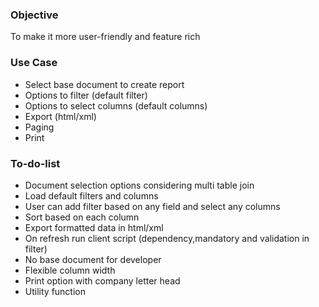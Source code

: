 ### **Objective**
   To make it more user-friendly and feature rich

### **Use Case**
  * Select base document to create report
  * Options to filter (default filter)
  * Options to select columns (default columns)
  * Export (html/xml)
  * Paging
  * Print

### **To-do-list**
  * Document selection options considering multi table join
  * Load default filters and columns
  * User can add filter based on any field and select any columns
  * Sort based on each column
  * Export formatted data in html/xml
  * On refresh run client script (dependency,mandatory and validation in filter)
  * No base document for developer
  * Flexible column width
  * Print option with company letter head
  * Utility function
